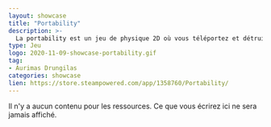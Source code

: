 ```yaml
---
layout: showcase
title: "Portability"
description: >-
  La portability est un jeu de physique 2D où vous téléportez et détruisez des objets pour résoudre des énigmes. 
type: Jeu
logo: 2020-11-09-showcase-portability.gif
tag:
- Aurimas Drungilas
categories: showcase
lien: https://store.steampowered.com/app/1358760/Portability/
---
```


Il n'y a aucun contenu pour les ressources.
Ce que vous écrirez ici ne sera jamais affiché.

